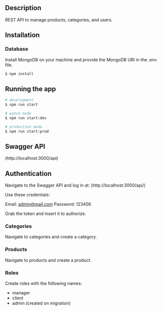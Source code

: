 ## Description

REST API to manage products, categories, and users.

## Installation

### Database

Install MongoDB on your machine and provide the MongoDB URI in the .env file.

```bash
$ npm install
```

## Running the app

```bash
# development
$ npm run start

# watch mode
$ npm run start:dev

# production mode
$ npm run start:prod
```

## Swagger API
(http://localhost:3000/api)

## Authentication


Navigate to the Swagger API and log in at:
(http://localhost:3000/api/)

Use these credentials:

Email: admin@mail.com
Password: 123456

Grab the token and insert it to authorize.

### Categories
Navigate to categories and create a category.

### Products
Navigate to products and create a product.

### Roles
Create roles with the following names:
- manager
- client
- admin (created on migration)